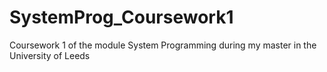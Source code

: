 # SystemProg_Coursework1
Coursework 1 of the module System Programming during my master in the University of Leeds
